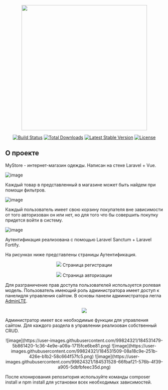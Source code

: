 <p align="center"><a href="https://laravel.com" target="_blank"><img src="https://raw.githubusercontent.com/laravel/art/master/logo-lockup/5%20SVG/2%20CMYK/1%20Full%20Color/laravel-logolockup-cmyk-red.svg" width="400"></a></p>

<p align="center">
<a href="https://travis-ci.org/laravel/framework"><img src="https://travis-ci.org/laravel/framework.svg" alt="Build Status"></a>
<a href="https://packagist.org/packages/laravel/framework"><img src="https://img.shields.io/packagist/dt/laravel/framework" alt="Total Downloads"></a>
<a href="https://packagist.org/packages/laravel/framework"><img src="https://img.shields.io/packagist/v/laravel/framework" alt="Latest Stable Version"></a>
<a href="https://packagist.org/packages/laravel/framework"><img src="https://img.shields.io/packagist/l/laravel/framework" alt="License"></a>
</p>

## О проекте

MyStore - интернет-магазин одежды. Написан на стеке Laravel + Vue. 

![image](https://user-images.githubusercontent.com/99824321/184371469-e205b03d-8649-4609-8988-7100a48e4b4e.png)

Каждый товар в представленный в магазине может быть найдем при помощи фильтров.

![image](https://user-images.githubusercontent.com/99824321/184372586-c97426c8-3dc4-4bf0-a045-7f56f572c19e.png)

Каждый пользователь имеет свою корзину покупателя вне зависимости от того авторизован он или нет, но для того что бы совершить покупку придется войти в систему.

![image](https://user-images.githubusercontent.com/99824321/184372996-c05f2b96-e983-4320-9035-8e41962be2e9.png)


Аутентификация реализована с помощью Laravel Sanctum + Laravel Fortify. 

На рисунках ниже представлены страницы Аутентификация.
<p align="center">
    <img src="https://user-images.githubusercontent.com/99824321/184367092-83275420-34fc-4cbb-a3bb-6d4526b68fd8.png"/>
    Страница регистрации
</p>
<p align="center">
    <img src="https://user-images.githubusercontent.com/99824321/184368725-2f9df231-c137-4ea5-a5f8-8c7c8002a272.png"/>
    Страница авторизации
</p>

Для разграничение прав доступа пользователей используется ролевая модель. Пользователь имеющий роль администратора имеет доступ к панелидля управления сайтом.
В основы панели администратора легла <a href="https://adminlte.io/">AdminLTE</a>.
<p align="center">
    <img src="https://user-images.githubusercontent.com/99824321/184370222-cf1abaae-7d95-4b2d-b9c3-efa2ea1eea86.png"/>
</p>
Администратор имеет все необходимые функции для управления сайтом. Для каждого раздела в управлении реализован собственный CRUD.

<p align="center">
![image](https://user-images.githubusercontent.com/99824321/184531479-5b861420-1c36-4e9e-a09a-1715fce6be81.png)
![image](https://user-images.githubusercontent.com/99824321/184531509-08a18c9e-251b-426e-b1b2-58c664f57fc5.png)
![image](https://user-images.githubusercontent.com/99824321/184531528-66fbaf21-576b-4f39-a905-5dbfbfeec35d.png)
</p>



После клонирования репозитория используйте команды composer install и npm install для установки всех необходимых зависимостей.
